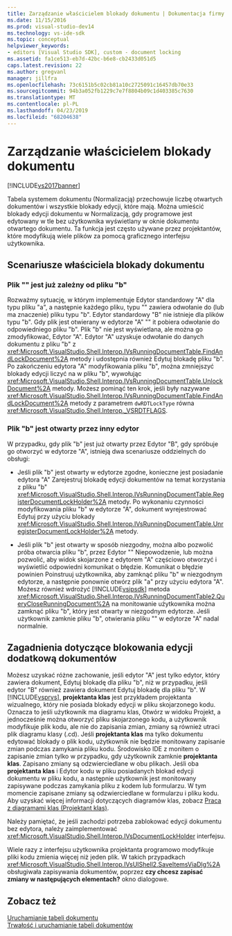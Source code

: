 ```yaml
---
title: Zarządzanie właścicielem blokady dokumentu | Dokumentacja firmy Microsoft
ms.date: 11/15/2016
ms.prod: visual-studio-dev14
ms.technology: vs-ide-sdk
ms.topic: conceptual
helpviewer_keywords:
- editors [Visual Studio SDK], custom - document locking
ms.assetid: fa1ce513-eb7d-42bc-b6e8-cb2433d051d5
caps.latest.revision: 22
ms.author: gregvanl
manager: jillfra
ms.openlocfilehash: 73c6151b5c02cb81a10c2725091c16457db70e33
ms.sourcegitcommit: 94b3a052fb1229c7e7f8804b09c1d403385c7630
ms.translationtype: MT
ms.contentlocale: pl-PL
ms.lasthandoff: 04/23/2019
ms.locfileid: "68204638"
---
```

# <a name="document-lock-holder-management"></a>Zarządzanie właścicielem blokady dokumentu
[!INCLUDE[vs2017banner](../includes/vs2017banner.md)]

Tabela systemem dokumentu (Normalizacją) przechowuje liczbę otwartych dokumentów i wszystkie blokady edycji, które mają. Można umieścić blokady edycji dokumentu w Normalizacją, gdy programowe jest edytowany w tle bez użytkownika wyświetlany w oknie dokumentu otwartego dokumentu. Ta funkcja jest często używane przez projektantów, które modyfikują wiele plików za pomocą graficznego interfejsu użytkownika.  
  
## <a name="document-lock-holder-scenarios"></a>Scenariusze właściciela blokady dokumentu  
  
### <a name="file-a-has-a-dependence-on-file-b"></a>Plik "" jest już zależny od pliku "b"  
 Rozważmy sytuację, w którym implementuje Edytor standardowy "A" dla typu pliku "a", a następnie każdego pliku, typu "" zawiera odwołanie do (lub ma znaczenie) pliku typu "b". Edytor standardowy "B" nie istnieje dla plików typu "b". Gdy plik jest otwierany w edytorze "A" "" it pobiera odwołanie do odpowiedniego pliku "b". Plik "b" nie jest wyświetlana, ale można go zmodyfikować, Edytor "A". Edytor "A" uzyskuje odwołanie do danych dokumentu z pliku "b" z <xref:Microsoft.VisualStudio.Shell.Interop.IVsRunningDocumentTable.FindAndLockDocument%2A> metody i udostępnia również Edytuj blokadę pliku "b". Po zakończeniu edytora "A" modyfikowania pliku "b", można zmniejszyć blokady edycji liczyć na w pliku "b", wywołując <xref:Microsoft.VisualStudio.Shell.Interop.IVsRunningDocumentTable.UnlockDocument%2A> metody. Możesz pominąć ten krok, jeśli były nazywane <xref:Microsoft.VisualStudio.Shell.Interop.IVsRunningDocumentTable.FindAndLockDocument%2A> metody z parametrem `dwRDTLockType` równa <xref:Microsoft.VisualStudio.Shell.Interop._VSRDTFLAGS>.  
  
### <a name="file-b-is-opened-by-a-different-editor"></a>Plik "b" jest otwarty przez inny edytor  
 W przypadku, gdy plik "b" jest już otwarty przez Edytor "B", gdy spróbuje go otworzyć w edytorze "A", istnieją dwa scenariusze oddzielnych do obsługi:  
  
- Jeśli plik "b" jest otwarty w edytorze zgodne, konieczne jest posiadanie edytora "A" Zarejestruj blokadę edycji dokumentów na temat korzystania z pliku "b" <xref:Microsoft.VisualStudio.Shell.Interop.IVsRunningDocumentTable.RegisterDocumentLockHolder%2A> metody. Po wykonaniu czynności modyfikowania pliku "b" w edytorze "A", dokument wyrejestrować Edytuj przy użyciu blokady <xref:Microsoft.VisualStudio.Shell.Interop.IVsRunningDocumentTable.UnregisterDocumentLockHolder%2A> metody.  
  
- Jeśli plik "b" jest otwarty w sposób niezgodny, można albo pozwolić próba otwarcia pliku "b", przez Edytor "" Niepowodzenie, lub można pozwolić, aby widok skojarzone z edytorem "A" częściowo otworzyć i wyświetlić odpowiedni komunikat o błędzie. Komunikat o błędzie powinien Poinstruuj użytkownika, aby zamknąć pliku "b" w niezgodnym edytorze, a następnie ponownie otwórz plik "a" przy użyciu edytora "A". Możesz również wdrożyć [!INCLUDE[vsipsdk](../includes/vsipsdk-md.md)] metoda <xref:Microsoft.VisualStudio.Shell.Interop.IVsRunningDocumentTable2.QueryCloseRunningDocument%2A> na monitowanie użytkownika można zamknąć pliku "b", który jest otwarty w niezgodnym edytorze. Jeśli użytkownik zamknie pliku "b", otwierania pliku "" w edytorze "A" nadal normalnie.  
  
## <a name="additional-document-edit-lock-considerations"></a>Zagadnienia dotyczące blokowania edycji dodatkową dokumentów  
 Możesz uzyskać różne zachowanie, jeśli edytor "A" jest tylko edytor, który zawiera dokument, Edytuj blokadę dla pliku "b", niż w przypadku, jeśli edytor "B" również zawiera dokument Edytuj blokadę dla pliku "b". W [!INCLUDE[vsprvs](../includes/vsprvs-md.md)], **projektanta klas** jest przykładem projektanta wizualnego, który nie posiada blokady edycji w pliku skojarzonego kodu. Oznacza to jeśli użytkownik ma diagramu klas, Otwórz w widoku Projekt, a jednocześnie można otworzyć pliku skojarzonego kodu, a użytkownik modyfikuje plik kodu, ale nie do zapisania zmian, zmiany są również utraci plik diagramu klasy (.cd). Jeśli **projektanta klas** ma tylko dokumentu edytować blokady o plik kodu, użytkownik nie będzie monitowany zapisanie zmian podczas zamykania pliku kodu. Środowisko IDE z monitem o zapisanie zmian tylko w przypadku, gdy użytkownik zamknie **projektanta klas**. Zapisano zmiany są odzwierciedlane w obu plikach. Jeśli oba **projektanta klas** i Edytor kodu w pliku posiadanych blokad edycji dokumentu w pliku kodu, a następnie użytkownik jest monitowany zapisywane podczas zamykania pliku z kodem lub formularzu. W tym momencie zapisane zmiany są odzwierciedlane w formularzu i pliku kodu. Aby uzyskać więcej informacji dotyczących diagramów klas, zobacz [Praca z diagramami klas (Projektant klas)](../ide/working-with-class-diagrams-class-designer.md).  
  
 Należy pamiętać, że jeśli zachodzi potrzeba zablokować edycji dokumentu bez edytora, należy zaimplementować <xref:Microsoft.VisualStudio.Shell.Interop.IVsDocumentLockHolder> interfejsu.  
  
 Wiele razy z interfejsu użytkownika projektanta programowo modyfikuje pliki kodu zmienia więcej niż jeden plik. W takich przypadkach <xref:Microsoft.VisualStudio.Shell.Interop.IVsUIShell2.SaveItemsViaDlg%2A> obsługiwała zapisywania dokumentów, poprzez **czy chcesz zapisać zmiany w następujących elementach?** okno dialogowe.  
  
## <a name="see-also"></a>Zobacz też  
 [Uruchamianie tabeli dokumentu](../extensibility/internals/running-document-table.md)   
 [Trwałość i uruchamianie tabeli dokumentów](../extensibility/internals/persistence-and-the-running-document-table.md)
